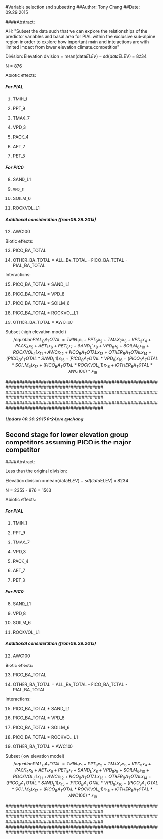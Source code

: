 #Variable selection and subsetting
##Author: Tony Chang
##Date: 09.29.2015

####Abstract:

AH: 	"Subset the data such that we can explore the relationships of the predictor variables and basal area for 
		PIAL within the exclusive sub-alpine region in order to explore how important main and interactions are
		with limited impact from lower elevation climate/competition"

Division: Elevation division = mean(data$ELEV) - sd(data$ELEV) = 8234

N = 876

Abiotic effects:

##### For PIAL

1)	TMIN_1

2)	PPT_9

3)	TMAX_7

4)	VPD_3

5)	PACK_4

6)	AET_7

7)	PET_8

##### For PICO

8)	SAND_L1

9)     VPD_8

10)   SOILM_6

11)	ROCKVOL_L1

##### Additional consideration (from 09.29.2015)

12)    AWC100
	
Biotic effects:

13)	PICO_BA_TOTAL

14)	OTHER_BA_TOTAL = ALL_BA_TOTAL - PICO_BA_TOTAL - PIAL_BA_TOTAL
	
Interactions:

15)	PICO_BA_TOTAL * SAND_L1

16)	PICO_BA_TOTAL * VPD_8

17)    PICO_BA_TOTAL * SOILM_6

18)    PICO_BA_TOTAL * ROCKVOL_L1

19)	OTHER_BA_TOTAL * AWC100

Subset (high elevation model)
$$
/equation
{
PIAL_BA_TOTAL = TMIN_1 x_{1} + PPT_9 x_{2} + TMAX_7 x_{3} + VPD_3 x_{4} + PACK_4 x_{5} + AET_7 x_{6} + PET_8 x_{7} + SAND_L1 x_{8} + VPD_8 x_{9} + SOILM_6 x_{10} + ROCKVOL_L1 x_{11} + AWC x_{12} + PICO_BA_TOTAL x_{13} +  OTHER_BA_TOTAL x_{14} + (PICO_BA_TOTAL * SAND_L1) x_{15} + (PICO_BA_TOTAL * VPD_8) x_{16} + (PICO_BA_TOTAL * SOILM_6) x_{17} + (PICO_BA_TOTAL * ROCKVOL_L1) x_{18} + (OTHER_BA_TOTAL * AWC100) * x_{19}
}
$$

############################################################################################
############################################################################################
############################################################################################

##### Update 09.30.2015 9:24pm @tchang

## Second stage for lower elevation group competitors assuming PICO is the major competitor

####Abstract:

Less than the original division: 

Elevation division = mean(data$ELEV) - sd(data$ELEV) = 8234

N = 2355 - 876 = 1503

Abiotic effects:

##### For PIAL

1)	TMIN_1

2)	PPT_9

3)	TMAX_7

4)	VPD_3

5)	PACK_4

6)	AET_7

7)	PET_8

##### For PICO

8)	SAND_L1

9)  VPD_8

10) SOILM_6

11)	ROCKVOL_L1

##### Additional consideration (from 09.29.2015)

12) AWC100
	
Biotic effects:

13)	PICO_BA_TOTAL

14)	OTHER_BA_TOTAL = ALL_BA_TOTAL - PICO_BA_TOTAL - PIAL_BA_TOTAL
	
Interactions:

15)	PICO_BA_TOTAL * SAND_L1

16)	PICO_BA_TOTAL * VPD_8

17) PICO_BA_TOTAL * SOILM_6

18) PICO_BA_TOTAL * ROCKVOL_L1

19)	OTHER_BA_TOTAL * AWC100

Subset (low elevation model)
$$
/equation
{
PIAL_BA_TOTAL = TMIN_1 x_{1} + PPT_9 x_{2} + TMAX_7 x_{3} + VPD_3 x_{4} + PACK_4 x_{5} + AET_7 x_{6} + PET_8 x_{7} + SAND_L1 x_{8} + VPD_8 x_{9} + SOILM_6 x_{10} + ROCKVOL_L1 x_{11} + AWC x_{12} + PICO_BA_TOTAL x_{13} +  OTHER_BA_TOTAL x_{14} + (PICO_BA_TOTAL * SAND_L1) x_{15} + (PICO_BA_TOTAL * VPD_8) x_{16} + (PICO_BA_TOTAL * SOILM_6) x_{17} + (PICO_BA_TOTAL * ROCKVOL_L1) x_{18} + (OTHER_BA_TOTAL * AWC100) * x_{19}
}
$$

############################################################################################
############################################################################################
############################################################################################
